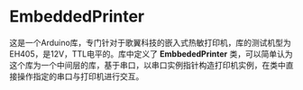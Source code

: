 # EmbeddedPrinter

这是一个Arduino库，专门针对于歌翼科技的嵌入式热敏打印机，库的测试机型为EH405，是12V，TTL电平的。库中定义了 **EmbbededPrinter** 类，可以简单认为这个库为一个中间层的库，基于串口，以串口实例指针构造打印机实例，在类中直接操作指定的串口与打印机进行交互。

